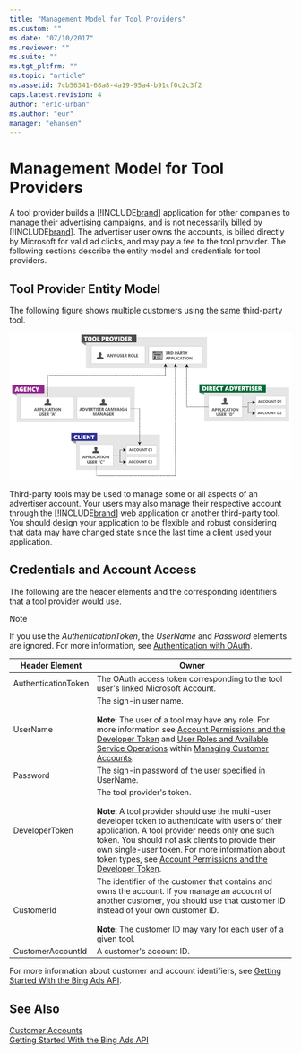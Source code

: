 ```yaml
---
title: "Management Model for Tool Providers"
ms.custom: ""
ms.date: "07/10/2017"
ms.reviewer: ""
ms.suite: ""
ms.tgt_pltfrm: ""
ms.topic: "article"
ms.assetid: 7cb56341-68a8-4a19-95a4-b91cf0c2c3f2
caps.latest.revision: 4
author: "eric-urban"
ms.author: "eur"
manager: "ehansen"
---
```

# Management Model for Tool Providers
A tool provider builds a [!INCLUDE[brand](../concepts/includes/brand.md)] application for other companies to manage their advertising campaigns, and is not necessarily billed by [!INCLUDE[brand](../concepts/includes/brand.md)]. The advertiser user owns the accounts, is billed directly by Microsoft for valid ad clicks, and may pay a fee to the tool provider. The following sections describe the entity model and credentials for tool providers.

## Tool Provider Entity Model
The following figure shows multiple customers using the same third-party tool.

![Management Model Tool Provider](../concepts/media/management-model-tool-provider.png "Management Model Tool Provider")

Third-party tools may be used to manage some or all aspects of an advertiser account. Your users may also manage their respective account through the [!INCLUDE[brand](../concepts/includes/brand.md)] web application or another third-party tool. You should design your application to be flexible and robust considering that data may have changed state since the last time a client used your application.

## Credentials and Account Access
The following are the header elements and the corresponding identifiers that a tool provider would use.

> [!NOTE]
> If you use the *AuthenticationToken*, the *UserName* and *Password* elements are ignored. For more information, see [Authentication with OAuth](../concepts/authentication-with-oauth.md).

|Header Element|Owner|
|------------------|---------|
|AuthenticationToken|The OAuth access token corresponding to the tool user's linked Microsoft Account.|
|UserName|The sign-in user name.<br /><br />**Note:** The user of a tool may have any role. For more information see [Account Permissions and the Developer Token](../concepts/customer-accounts.md#accountpermissions) and [User Roles and Available Service Operations](../concepts/customer-accounts.md#userroles) within [Managing Customer Accounts](../concepts/customer-accounts.md).|
|Password|The sign-in password of the user specified in UserName.|
|DeveloperToken|The tool provider's token.<br /><br />**Note:** A tool provider should use the multi-user developer token to authenticate with users of their application. A tool provider needs only one such token. You should not ask clients to provide their own single-user token. For more information about token types, see [Account Permissions and the Developer Token](../concepts/customer-accounts.md#accountpermissions).|
|CustomerId|The identifier of the customer that contains and owns the account. If you manage an account of another customer, you should use that customer ID instead of your own customer ID.<br /><br />**Note:** The customer ID may vary for each user of a given tool.|
|CustomerAccountId|A customer's account ID.|
For more information about customer and account identifiers, see [Getting Started With the Bing Ads API](../concepts/getting-started-with-the-bing-ads-api.md).

## See Also
[Customer Accounts](../concepts/customer-accounts.md)  
[Getting Started With the Bing Ads API](../concepts/getting-started-with-the-bing-ads-api.md)  

